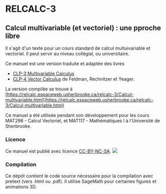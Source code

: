 # RELCALC-3

## Calcul multivariable (et vectoriel) : une pproche libre

Il s'agit d'un texte pour un cours standard de calcul multuivariable et vectoriel. Il peut servir au niveau collégial, ou universitaire.

Ce manuel est une version traduite et adaptée des livres 
* [CLP-3 Multivariable Calculus](https://personal.math.ubc.ca/~CLP/CLP3/)
* [CLP-4 Vector Calculus](https://personal.math.ubc.ca/~CLP/CLP4/)
de  Feldman, Rechnitzer et Yeager.


La version compilée se trouve à [https://relcalc.espaceweb.usherbrooke.ca/relcalc-3/Calcul-multivariable.html](https://relcalc.espaceweb.usherbrooke.ca/relcalc-3/Calcul-multivariable.html)

Ce manuel a été utilisée pendant son développement pour les cours MAT298 - Calcul Vectoriel, et MAT117 - Mathématiques I à l'Université de Sherbrooke.

### Licence
Ce manuel est publié avec licence [CC-BY-NC-SA](https://creativecommons.org/licenses/by-nc-sa/4.0/).
<img src="https://i.creativecommons.org/l/by-nc-sa/4.0/88x31.png" />

### Compilation

Ce dépôt contient le code source nécessaire pour la compilation avec pretext (vers .html ou .pdf). Il utilise SageMath pour certaines figures et animations 3D. 

